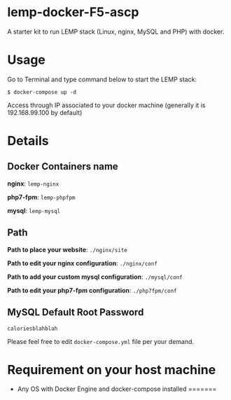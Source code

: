 
# lemp-docker-F5-ascp

A starter kit to run LEMP stack (Linux, nginx, MySQL and PHP) with docker.

# Usage

Go to Terminal and type command below to start the LEMP stack:

```
$ docker-compose up -d
```

Access through IP associated to your docker machine (generally it is 192.168.99.100 by default)

# Details

## Docker Containers name

**nginx**: `lemp-nginx`

**php7-fpm**: `lemp-phpfpm`

**mysql**: `lemp-mysql`

## Path

**Path to place your website**: `./nginx/site`

**Path to edit your nginx configuration**: `./nginx/conf`

**Path to add your custom mysql configuration**: `./mysql/conf`

**Path to edit your php7-fpm configuration**: `./php7fpm/conf`

## MySQL Default Root Password

`caloriesblahblah`

Please feel free to edit `docker-compose.yml` file per your demand.

# Requirement on your host machine

- Any OS with Docker Engine and docker-compose installed
=======

